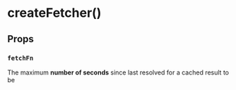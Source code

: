 # createFetcher()

## Props

### `fetchFn`

The maximum **number of seconds** since last resolved for a cached result to be
